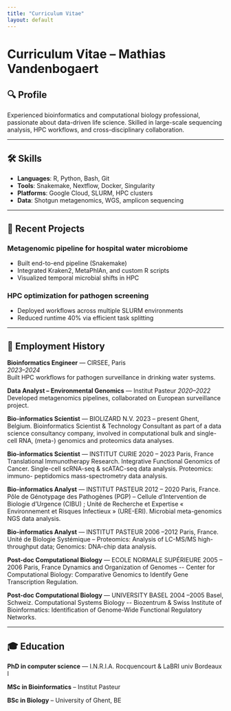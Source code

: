```yaml
---
title: "Curriculum Vitae"
layout: default
---
```


# Curriculum Vitae – Mathias Vandenbogaert 

## 🔍 Profile

Experienced bioinformatics and computational biology professional, passionate about data-driven life science. Skilled in large-scale sequencing analysis, HPC workflows, and cross-disciplinary collaboration.

---

## 🛠 Skills

- **Languages**: R, Python, Bash, Git
- **Tools**: Snakemake, Nextflow, Docker, Singularity
- **Platforms**: Google Cloud, SLURM, HPC clusters
- **Data**: Shotgun metagenomics, WGS, amplicon sequencing

---

## 🧪 Recent Projects

### Metagenomic pipeline for hospital water microbiome
- Built end-to-end pipeline (Snakemake)
- Integrated Kraken2, MetaPhlAn, and custom R scripts
- Visualized temporal microbial shifts in HPC

### HPC optimization for pathogen screening
- Deployed workflows across multiple SLURM environments
- Reduced runtime 40% via efficient task splitting

---

## 👥 Employment History

**Bioinformatics Engineer** — CIRSEE, Paris  
*2023–2024*  
Built HPC workflows for pathogen surveillance in drinking water systems.

**Data Analyst – Environmental Genomics** — Institut Pasteur 
*2020–2022*  
Developed metagenomics pipelines, collaborated on European surveillance project.

**Bio-informatics Scientist** — BIOLIZARD N.V.
2023 – present
Ghent, Belgium.
Bioinformatics Scientist & Technology Consultant as part of a data science
consultancy company, involved in computational bulk and single-cell RNA,
(meta-) genomics and proteomics data analyses.

**Bio-informatics Scientist** — INSTITUT CURIE
2020 – 2023
Paris, France
Translational Immunotherapy Research. Integrative Functional Genomics of
Cancer. Single-cell scRNA-seq & scATAC-seq data analysis. Proteomics: immuno-
peptidomics mass-spectrometry data analysis.

**Bio-informatics Analyst** — INSTITUT PASTEUR
2012 – 2020
Paris, France.
Pôle de Génotypage des Pathogènes (PGP) – Cellule d’Intervention de Biologie
d’Urgence (CIBU) ; Unité de Recherche et Expertise « Environnement et Risques
Infectieux » (URE-ERI). Microbial meta-genomics NGS data analysis.

**Bio-informatics Analyst** — INSTITUT PASTEUR
2006 –2012
Paris, France.
Unité de Biologie Systémique – Proteomics: Analysis of LC-MS/MS high-
throughput data; Genomics: DNA-chip data analysis.

**Post-doc Computational Biology** — ECOLE NORMALE SUPÉRIEURE
2005 – 2006
Paris, France
Dynamics and Organization of Genomes -- Center for Computational Biology:
Comparative Genomics to Identify Gene Transcription Regulation.

**Post-doc Computational Biology** — UNIVERSITY BASEL
2004 –2005
Basel, Schweiz.
Computational Systems Biology -- Biozentrum & Swiss Institute of
Bioinformatics: Identification of Genome-Wide Functional Regulatory Networks.

---

## 🎓 Education

**PhD in computer science** — I.N.R.I.A. Rocquencourt & LaBRI univ Bordeaux I  

**MSc in Bioinformatics** – Institut Pasteur  

**BSc in Biology** – University of Ghent, BE
